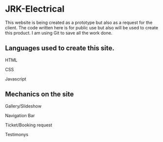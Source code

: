 # JRK-Electrical

This website is being created as a prototype but also as a request for the client. The code written here is for public use but also will be used to create this product. I am using Git to save all the work done.

## Languages used to create this site.

HTML
>
CSS
>
Javascript

## Mechanics on the site

Gallery/Slideshow
>
Navigation Bar
>
Ticket/Booking request
>
Testimonys